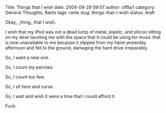 Title: Things that I wish
date: 2004-09-29 09:07
author: offby1
category: General Thoughts, Rants
tags: rants
slug: things-that-i-wish
status: draft

Okay, \_thing\_ that I wish.

I wish that my iPod was not a dead lump of metal, plastic, and silicon sitting on my desk taunting me with the space that it could be using for music that is now unavailable to me because it slipped from my hand yesterday afternoon and fell to the ground, damaging the hard drive irreparably.

So, I want a new one.

So, I count my pennies.

So, I count too few.

So, I sit here and curse.

So, I wait and wish it were a time that I could afford it.

Fuck.
